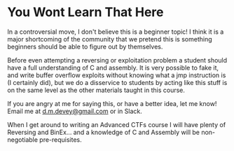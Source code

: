 # You Wont Learn That Here

In a controversial move, I don't believe this is a beginner topic! I think it is a major shortcoming of the community that we pretend this is something beginners should be able to figure out by themselves.

Before even attempting a reversing or exploitation problem a student should have a full understanding of C and assembly. It is very possible to fake it, and write buffer overflow exploits without knowing what a jmp instruction is \(I certainly did\), but we do a disservice to students by acting like this stuff is on the same level as the other materials taught in this course.

If you are angry at me for saying this, or have a better idea, let me know! Email me at d.m.devey@gmail.com or in Slack.

When I get around to writing an Advanced CTFs course I will have plenty of Reversing and BinEx... and a knowledge of C and Assembly will be non-negotiable pre-requisites.

